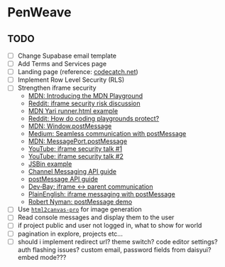 # PenWeave

## TODO

- [ ] Change Supabase email template
- [ ] Add Terms and Services page
- [ ] Landing page (reference: [codecatch.net](https://codecatch.net/))
- [ ] Implement Row Level Security (RLS)
- [ ] Strengthen iframe security
  - [MDN: Introducing the MDN Playground](https://developer.mozilla.org/en-US/blog/introducing-the-mdn-playground/)
  - [Reddit: iframe security risk discussion](https://www.reddit.com/r/reactjs/comments/1cfmkrs/iframe_security_risk/)
  - [MDN Yari runner.html example](https://github.com/mdn/yari/blob/next-2024-07-03/client/public/runner.html)
  - [Reddit: How do coding playgrounds protect?](https://www.reddit.com/r/AskProgramming/comments/dd6vyo/how_do_online_coding_playgrounds_protect/)
  - [MDN: Window.postMessage](https://developer.mozilla.org/en-US/docs/Web/API/Window/postMessage)
  - [Medium: Seamless communication with postMessage](https://medium.com/@hanifmaliki/seamless-communication-between-parent-and-iframe-using-postmessage-201becfe6a75)
  - [MDN: MessagePort.postMessage](https://developer.mozilla.org/en-US/docs/Web/API/MessagePort/postMessage)
  - [YouTube: iframe security talk #1](https://www.youtube.com/watch?v=sR252lOLYoo)
  - [YouTube: iframe security talk #2](https://www.youtube.com/watch?v=g5J0aUA2Um8)
  - [JSBin example](https://jsbin.com/?html,output)
  - [Channel Messaging API guide](https://javascriptbit.com/transfer-data-between-parent-window-iframe-channel-messaging-api/)
  - [postMessage API guide](https://javascriptbit.com/transfer-data-between-parent-window-and-iframe-postmessage-api/)
  - [Dev‑Bay: iframe ↔ parent communication](https://dev-bay.com/iframe-and-parent-window-postmessage-communication/)
  - [PlainEnglish: iframe messaging with postMessage](https://javascript.plainenglish.io/iframe-messaging-with-the-postmessage-api-577fba7cf084)
  - [Robert Nyman: postMessage demo](https://robertnyman.com/html5/postMessage/postMessage.html)
- [ ] Use [`html2canvas-pro`](https://www.npmjs.com/package/html2canvas-pro) for image generation
- [ ] Read console messages and display them to the user
- [ ] if project public and user not logged in, what to show for world
- [ ] pagination in explore, projects etc...
- [ ] should i implement redirect url? theme switch? code editor settings? auth flashing issues? custom email, password fields from daisyui? embed mode???
